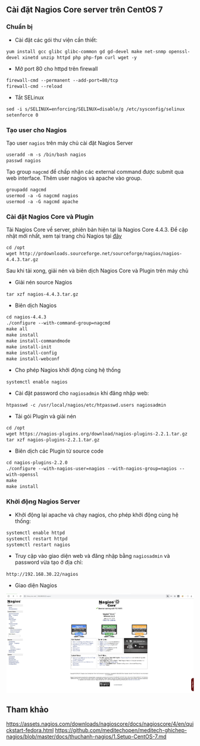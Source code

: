 ## Cài đặt Nagios Core server trên CentOS 7

### Chuẩn bị

- Cài đặt các gói thư viện cần thiết:

```
yum install gcc glibc glibc-common gd gd-devel make net-snmp openssl-devel xinetd unzip httpd php php-fpm curl wget -y
```

- Mở port 80 cho httpd trên firewall

```
firewall-cmd --permanent --add-port=80/tcp
firewall-cmd --reload
```

- Tắt SELinux

```
sed -i s/SELINUX=enforcing/SELINUX=disable/g /etc/sysconfig/selinux
setenforce 0
```

### Tạo user cho Nagios

Tạo user `nagios` trên máy chủ cài đặt Nagios Server

```
useradd -m -s /bin/bash nagios
passwd nagios
```

Tạo group `nagcmd` để chấp nhận các external command được submit qua web interface. Thêm user nagios và apache vào group.

```
groupadd nagcmd
usermod -a -G nagcmd nagios
usermod -a -G nagcmd apache 
```

### Cài đặt Nagios Core và Plugin

Tải Nagios Core về server, phiên bản hiện tại là Nagios Core 4.4.3. Để cập nhật mới nhất, xem tại trang chủ Nagios tại [đây](https://www.nagios.org/downloads/)

```
cd /opt
wget http://prdownloads.sourceforge.net/sourceforge/nagios/nagios-4.4.3.tar.gz
```

Sau khi tải xong, giải nén và biên dịch Nagios Core và Plugin trên máy chủ

- Giải nén source Nagios

`tar xzf nagios-4.4.3.tar.gz`

- Biên dịch Nagios

```
cd nagios-4.4.3
./configure --with-command-group=nagcmd
make all
make install
make install-commandmode
make install-init
make install-config
make install-webconf
```

- Cho phép Nagios khởi động cùng hệ thống

`systemctl enable nagios`

- Cài đặt password cho `nagiosadmin` khi đăng nhập web:

`htpasswd -c /usr/local/nagios/etc/htpasswd.users nagiosadmin`

- Tải gói Plugin và giải nén 

```
cd /opt
wget https://nagios-plugins.org/download/nagios-plugins-2.2.1.tar.gz
tar xzf nagios-plugins-2.2.1.tar.gz 
```

- Biên dịch các Plugin từ source code

```
cd nagios-plugins-2.2.0
./configure --with-nagios-user=nagios --with-nagios-group=nagios --with-openssl
make
make install
```

### Khởi động Nagios Server 

- Khởi động lại apache và chạy nagios, cho phép khởi động cùng hệ thống:

```
systemctl enable httpd 
systemctl restart httpd
systemctl restart nagios
```

- Truy cập vào giao diện web và đăng nhập bằng `nagiosadmin` và password vừa tạo ở địa chỉ:

`http://192.168.30.22/nagios`

- Giao diện Nagios

<img src="img/01.jpg">

## Tham khảo

https://assets.nagios.com/downloads/nagioscore/docs/nagioscore/4/en/quickstart-fedora.html
https://github.com/meditechopen/meditech-ghichep-nagios/blob/master/docs/thuchanh-nagios/1.Setup-CentOS-7.md